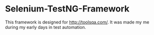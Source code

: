 # Selenium-TestNG-Framework
This framework is designed for http://toolsqa.com/. It was made my me during my early days in test automation. 
